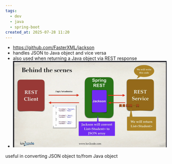 ```yaml
---
tags:
  - dev
  - java
  - spring-boot
created_at: 2025-07-28 11:20
---
```

- https://github.com/FasterXML/jackson
- handles JSON to Java object and vice versa
- also used when returning a Java object via REST response
- ![](../../attachments/Pasted%20image%2020250728094743.png)

useful in converting JSON object to/from Java object